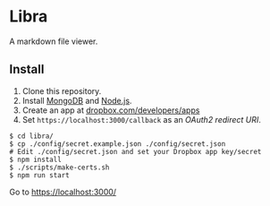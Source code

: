 # Libra

A markdown file viewer.

## Install

1. Clone this repository.
2. Install [MongoDB](https://www.mongodb.org/downloads) and [Node.js](https://nodejs.org/).
3. Create an app at [dropbox.com/developers/apps](https://www.dropbox.com/developers/apps)
 1. Set `https://localhost:3000/callback` as an *OAuth2 redirect URI*.

```shell
$ cd libra/
$ cp ./config/secret.example.json ./config/secret.json
# Edit ./config/secret.json and set your Dropbox app key/secret
$ npm install
$ ./scripts/make-certs.sh
$ npm run start
```

Go to [https://localhost:3000/](https://localhost:3000/)
